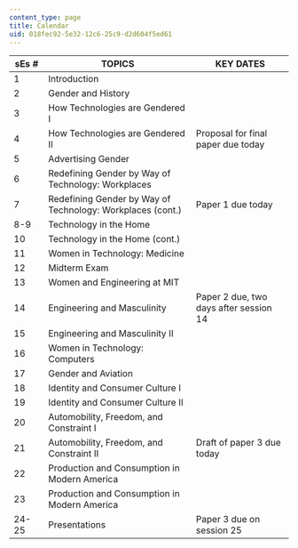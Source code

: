```yaml
---
content_type: page
title: Calendar
uid: 018fec92-5e32-12c6-25c9-d2d604f5ed61
---
```


| sEs # | TOPICS | KEY DATES |
| --- | --- | --- |
| 1 | Introduction | &nbsp; |
| 2 | Gender and History | &nbsp; |
| 3 | How Technologies are Gendered I | &nbsp; |
| 4 | How Technologies are Gendered II | Proposal for final paper due today |
| 5 | Advertising Gender | &nbsp; |
| 6 | Redefining Gender by Way of Technology: Workplaces | &nbsp; |
| 7 | Redefining Gender by Way of Technology: Workplaces (cont.) | Paper 1 due today |
| 8-9 | Technology in the Home | &nbsp; |
| 10 | Technology in the Home (cont.) | &nbsp; |
| 11 | Women in Technology: Medicine | &nbsp; |
| 12 | Midterm Exam | &nbsp; |
| 13 | Women and Engineering at MIT | &nbsp; |
| 14 | Engineering and Masculinity | Paper 2 due, two days after session 14 |
| 15 | Engineering and Masculinity II | &nbsp; |
| 16 | Women in Technology: Computers | &nbsp; |
| 17 | Gender and Aviation | &nbsp; |
| 18 | Identity and Consumer Culture I | &nbsp; |
| 19 | Identity and Consumer Culture II | &nbsp; |
| 20 | Automobility, Freedom, and Constraint I | &nbsp; |
| 21 | Automobility, Freedom, and Constraint II | Draft of paper 3 due today |
| 22 | Production and Consumption in Modern America | &nbsp; |
| 23 | Production and Consumption in Modern America | &nbsp; |
| 24-25 | Presentations | Paper 3 due on session 25